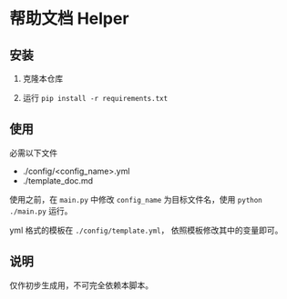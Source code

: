 # 帮助文档 Helper

## 安装

1. 克隆本仓库

2. 运行 `pip install -r requirements.txt`

## 使用

必需以下文件

* ./config/<config_name>.yml
* ./template_doc.md

使用之前，在 `main.py` 中修改 `config_name` 为目标文件名，使用 `python ./main.py` 运行。

yml 格式的模板在 `./config/template.yml`， 依照模板修改其中的变量即可。

## 说明

仅作初步生成用，不可完全依赖本脚本。